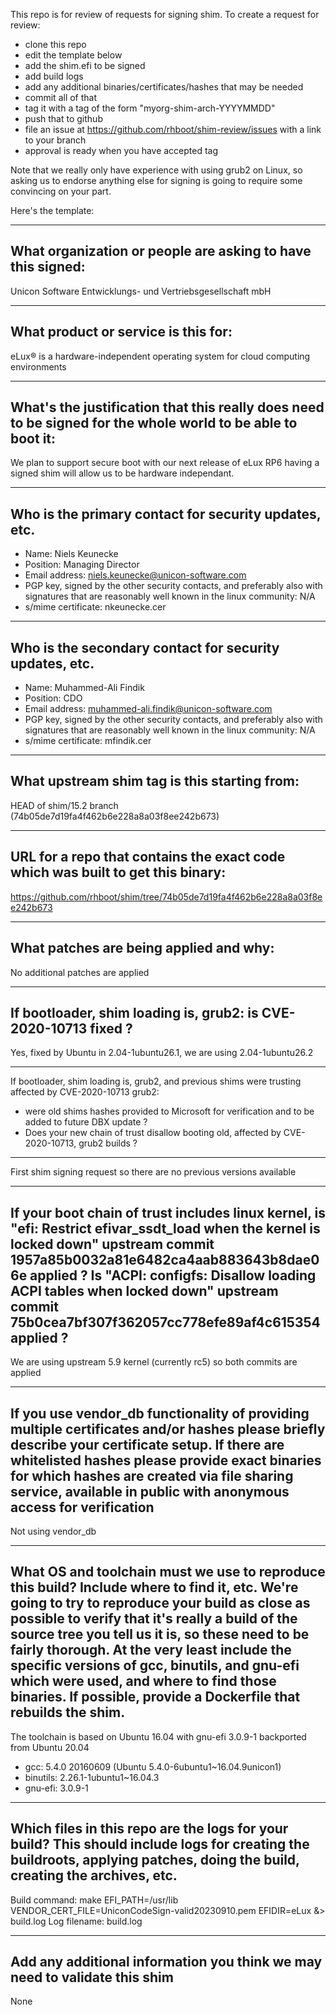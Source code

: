 This repo is for review of requests for signing shim.  To create a request for review:

- clone this repo
- edit the template below
- add the shim.efi to be signed
- add build logs
- add any additional binaries/certificates/hashes that may be needed
- commit all of that
- tag it with a tag of the form "myorg-shim-arch-YYYYMMDD"
- push that to github
- file an issue at https://github.com/rhboot/shim-review/issues with a link to your branch
- approval is ready when you have accepted tag

Note that we really only have experience with using grub2 on Linux, so asking
us to endorse anything else for signing is going to require some convincing on
your part.

Here's the template:

-------------------------------------------------------------------------------
What organization or people are asking to have this signed:
-------------------------------------------------------------------------------
Unicon Software Entwicklungs- und Vertriebsgesellschaft mbH

-------------------------------------------------------------------------------
What product or service is this for:
-------------------------------------------------------------------------------
eLux® is a hardware-independent operating system for cloud computing environments

-------------------------------------------------------------------------------
What's the justification that this really does need to be signed for the whole world to be able to boot it:
-------------------------------------------------------------------------------
We plan to support secure boot with our next release of eLux RP6 having a signed shim
will allow us to be hardware independant.

-------------------------------------------------------------------------------
Who is the primary contact for security updates, etc.
-------------------------------------------------------------------------------
- Name: Niels Keunecke
- Position: Managing Director
- Email address: niels.keunecke@unicon-software.com
- PGP key, signed by the other security contacts, and preferably also with signatures that are reasonably well known in the linux community: N/A
- s/mime certificate: nkeunecke.cer

-------------------------------------------------------------------------------
Who is the secondary contact for security updates, etc.
-------------------------------------------------------------------------------
- Name: Muhammed-Ali Findik
- Position: CDO
- Email address: muhammed-ali.findik@unicon-software.com
- PGP key, signed by the other security contacts, and preferably also with signatures that are reasonably well known in the linux community: N/A
- s/mime certificate: mfindik.cer

-------------------------------------------------------------------------------
What upstream shim tag is this starting from:
-------------------------------------------------------------------------------
HEAD of shim/15.2 branch (74b05de7d19fa4f462b6e228a8a03f8ee242b673)

-------------------------------------------------------------------------------
URL for a repo that contains the exact code which was built to get this binary:
-------------------------------------------------------------------------------
https://github.com/rhboot/shim/tree/74b05de7d19fa4f462b6e228a8a03f8ee242b673

-------------------------------------------------------------------------------
What patches are being applied and why:
-------------------------------------------------------------------------------
No additional patches are applied

-------------------------------------------------------------------------------
If bootloader, shim loading is, grub2: is CVE-2020-10713 fixed ?
-------------------------------------------------------------------------------
Yes, fixed by Ubuntu in 2.04-1ubuntu26.1, we are using 2.04-1ubuntu26.2

-------------------------------------------------------------------------------
If bootloader, shim loading is, grub2, and previous shims were trusting affected
by CVE-2020-10713 grub2:
* were old shims hashes provided to Microsoft for verification
  and to be added to future DBX update ?
* Does your new chain of trust disallow booting old, affected by CVE-2020-10713,
  grub2 builds ?
-------------------------------------------------------------------------------
First shim signing request so there are no previous versions available

-------------------------------------------------------------------------------
If your boot chain of trust includes linux kernel, is
"efi: Restrict efivar_ssdt_load when the kernel is locked down"
upstream commit 1957a85b0032a81e6482ca4aab883643b8dae06e applied ?
Is "ACPI: configfs: Disallow loading ACPI tables when locked down"
upstream commit 75b0cea7bf307f362057cc778efe89af4c615354 applied ?
-------------------------------------------------------------------------------
We are using upstream 5.9 kernel (currently rc5) so both commits are applied


-------------------------------------------------------------------------------
If you use vendor_db functionality of providing multiple certificates and/or
hashes please briefly describe your certificate setup. If there are whitelisted hashes
please provide exact binaries for which hashes are created via file sharing service,
available in public with anonymous access for verification
-------------------------------------------------------------------------------
Not using vendor_db

-------------------------------------------------------------------------------
What OS and toolchain must we use to reproduce this build?  Include where to find it, etc.  We're going to try to reproduce your build as close as possible to verify that it's really a build of the source tree you tell us it is, so these need to be fairly thorough. At the very least include the specific versions of gcc, binutils, and gnu-efi which were used, and where to find those binaries.
If possible, provide a Dockerfile that rebuilds the shim.
-------------------------------------------------------------------------------
The toolchain is based on Ubuntu 16.04 with gnu-efi 3.0.9-1 backported from Ubuntu 20.04

- gcc: 5.4.0 20160609 (Ubuntu 5.4.0-6ubuntu1~16.04.9unicon1)
- binutils: 2.26.1-1ubuntu1~16.04.3
- gnu-efi: 3.0.9-1

-------------------------------------------------------------------------------
Which files in this repo are the logs for your build?   This should include logs for creating the buildroots, applying patches, doing the build, creating the archives, etc.
-------------------------------------------------------------------------------
Build command: make EFI_PATH=/usr/lib VENDOR_CERT_FILE=UniconCodeSign-valid20230910.pem EFIDIR=eLux &> build.log
Log filename: build.log

-------------------------------------------------------------------------------
Add any additional information you think we may need to validate this shim
-------------------------------------------------------------------------------
None
